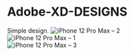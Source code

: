 # Adobe-XD-DESIGNS
Simple design.
![iPhone 12 Pro Max – 2](https://user-images.githubusercontent.com/17954677/118094311-de59e400-b3ce-11eb-9998-3920b1b4802f.png) <br>
![iPhone 12 Pro Max – 1](https://user-images.githubusercontent.com/17954677/118094427-00536680-b3cf-11eb-81dc-190cb9e43bd3.png)<br>
![iPhone 12 Pro Max – 3](https://user-images.githubusercontent.com/17954677/118094434-021d2a00-b3cf-11eb-9d86-3ad75f94bec8.png)

